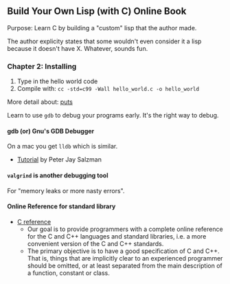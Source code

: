 ## Build Your Own Lisp (with C) Online Book

Purpose: Learn C by building a "custom" lisp that the author made. 

The author explicity states that some wouldn't even consider it a lisp because it doesn't have X. Whatever, sounds fun.


### Chapter 2: Installing

1. Type in the hello world code
2. Compile with: `cc -std=c99 -Wall hello_world.c -o hello_world`

More detail about: [puts](http://en.cppreference.com/w/c/io/puts)

Learn to use `gdb` to debug your programs early. It's the right way to debug.

#### gdb (or) Gnu's GDB Debugger

On a mac you get `lldb` which is similar.

- [Tutorial](http://web.archive.org/web/20161210093903/http://dirac.org/linux/gdb/) by Peter Jay Salzman


#### `valgrind` is another debugging tool

For "memory leaks or more nasty errors".


#### Online Reference for standard library

- [C reference](http://en.cppreference.com/w/c)
    - Our goal is to provide programmers with a complete online reference for the C and C++ languages and standard libraries, i.e. a more convenient version of the C and C++ standards.
    - The primary objective is to have a good specification of C and C++. That is, things that are implicitly clear to an experienced programmer should be omitted, or at least separated from the main description of a function, constant or class.

